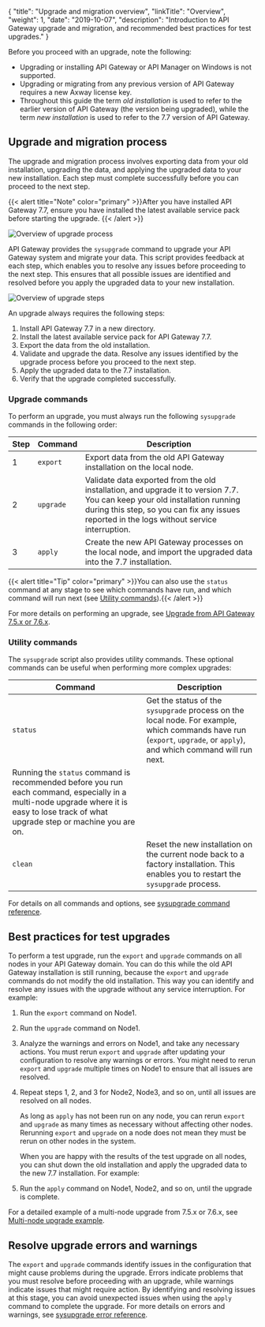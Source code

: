 {
    "title": "Upgrade and migration overview",
    "linkTitle": "Overview",
    "weight": 1,
    "date": "2019-10-07",
    "description": "Introduction to API Gateway upgrade and migration, and recommended best practices for test upgrades."
}

Before you proceed with an upgrade, note the following:

* Upgrading or installing API Gateway or API Manager on Windows is not supported.
* Upgrading or migrating from any previous version of API Gateway requires a new Axway license key.
* Throughout this guide the term *old installation* is used to refer to the earlier version of API Gateway (the version being upgraded), while the term *new installation* is used to refer to the 7.7 version of API Gateway.

## Upgrade and migration process

The upgrade and migration process involves exporting data from your old installation, upgrading the data, and applying the upgraded data to your new installation. Each step must complete successfully before you can proceed to the next step.

{{< alert title="Note" color="primary" >}}After you have installed API Gateway 7.7, ensure you have installed the latest available service pack before starting the upgrade. {{< /alert >}}

![Overview of upgrade process](/Images/UpgradeGuide/APIgw_ETLUpgrade.png)

API Gateway provides the `sysupgrade` command to upgrade your API Gateway system and migrate your data. This script provides feedback at each step, which enables you to resolve any issues before proceeding to the next step. This ensures that all possible issues are identified and resolved before you apply the upgraded data to your new installation.

![Overview of upgrade steps](/Images/UpgradeGuide/APIgw_upgrade%20overview.png)

An upgrade always requires the following steps:

1. Install API Gateway 7.7 in a new directory.
2. Install the latest available service pack for API Gateway 7.7.
3. Export the data from the old installation.
4. Validate and upgrade the data. Resolve any issues identified by the upgrade process before you proceed to the next step.
5. Apply the upgraded data to the 7.7 installation.
6. Verify that the upgrade completed successfully.

### Upgrade commands

To perform an upgrade, you must always run the following `sysupgrade` commands in the following order:

| Step | Command   | Description                                                                                                                                                                                                                |
|------|-----------|----------------------------------------------------------------------------------------------------------------------------------------------------------------------------------------------------------------------------|
| 1    | `export`  | Export data from the old API Gateway installation on the local node.                                                                                                                                                       |
| 2    | `upgrade` | Validate data exported from the old installation, and upgrade it to version 7.7. You can keep your old installation running during this step, so you can fix any issues reported in the logs without service interruption. |
| 3    | `apply`   | Create the new API Gateway processes on the local node, and import the upgraded data into the 7.7 installation.                                                                                                            |

{{< alert title="Tip" color="primary" >}}You can also use the `status` command at any stage to see which commands have run, and which command will run next (see [Utility commands](#utility-commands)).{{< /alert >}}

For more details on performing an upgrade, see [Upgrade from API Gateway 7.5.x or 7.6.x](/docs/apim_installation/apigw_upgrade/upgrade_steps_extcass/).

### Utility commands

The `sysupgrade` script also provides utility commands. These optional commands can be useful when performing more complex upgrades:

| Command  | Description                                                                                                                                                                            |
|----------|----------------------------------------------------------------------------------------------------------------------------------------------------------------------------------------|
| `status` | Get the status of the `sysupgrade` process on the local node. For example, which commands have run (`export`, `upgrade`, or `apply`), and which command will run next.
  Running the `status` command is recommended before you run each command, especially in a multi-node upgrade where it is easy to lose track of what upgrade step or machine you are on.  |
| `clean`  | Reset the new installation on the current node back to a factory installation. This enables you to restart the `sysupgrade` process.                                                   |

For details on all commands and options, see [sysupgrade command reference](/docs/apim_installation/apigw_upgrade/upgrade_script/).

## Best practices for test upgrades

To perform a test upgrade, run the `export` and `upgrade` commands on all nodes in your API Gateway domain. You can do this while the old API Gateway installation is still running, because the `export` and `upgrade` commands do not modify the old installation. This way you can identify and resolve any issues with the upgrade without any service interruption. For example:

1. Run the `export` command on Node1.
2. Run the `upgrade` command on Node1.
3. Analyze the warnings and errors on Node1, and take any necessary actions. You must rerun `export` and `upgrade` after updating your configuration to resolve any warnings or errors. You might need to rerun `export` and `upgrade` multiple times on Node1 to ensure that all issues are resolved.
4. Repeat steps 1, 2, and 3 for Node2, Node3, and so on, until all issues are resolved on all nodes.

    As long as `apply` has not been run on any node, you can rerun `export` and `upgrade` as many times as necessary without affecting other nodes. Rerunning `export` and `upgrade` on a node does not mean they must be rerun on other nodes in the system.

    When you are happy with the results of the test upgrade on all nodes, you can shut down the old installation and apply the upgraded data to the new 7.7 installation. For example:

5. Run the `apply` command on Node1, Node2, and so on, until the upgrade is complete.

For a detailed example of a multi-node upgrade from 7.5.x or 7.6.x, see [Multi-node upgrade example](/docs/apim_installation/apigw_upgrade/upgrade_steps_extcass/#multi-node-upgrade-example).

## Resolve upgrade errors and warnings

The `export` and `upgrade` commands identify issues in the configuration that might cause problems during the upgrade. Errors indicate problems that you must resolve before proceeding with an upgrade, while warnings indicate issues that might require action. By identifying and resolving issues at this stage, you can avoid unexpected issues when using the `apply` command to complete the upgrade. For more details on errors and warnings, see [sysupgrade error reference](/docs/apim_installation/apigw_upgrade/upgrade_errors/).
